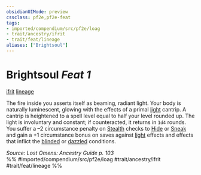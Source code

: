 ```yaml
---
obsidianUIMode: preview
cssclass: pf2e,pf2e-feat
tags:
- imported/compendium/src/pf2e/loag
- trait/ancestry/ifrit
- trait/feat/lineage
aliases: ["Brightsoul"]
---
```

# Brightsoul  *Feat 1*  
[ifrit](ifrit-b2.md)  [lineage](lineage-apg.md)  


The fire inside you asserts itself as beaming, radiant light. Your body is naturally luminescent, glowing with the effects of a primal [light](../spells/light.md) cantrip. A cantrip is heightened to a spell level equal to half your level rounded up. The light is involuntary and constant; if counteracted, it returns in `1d4` rounds. You suffer a –2 circumstance penalty on [Stealth](../skills.md#Stealth) checks to [Hide](rules/actions/hide.md) or [Sneak](sneak.md) and gain a +1 circumstance bonus on saves against [light](rules/traits/light.md) effects and effects that inflict the [blinded](conditions.md#Blinded) or [dazzled](conditions.md#Dazzled) conditions.

*Source: Lost Omens: Ancestry Guide p. 103*  
%% #imported/compendium/src/pf2e/loag #trait/ancestry/ifrit #trait/feat/lineage %%